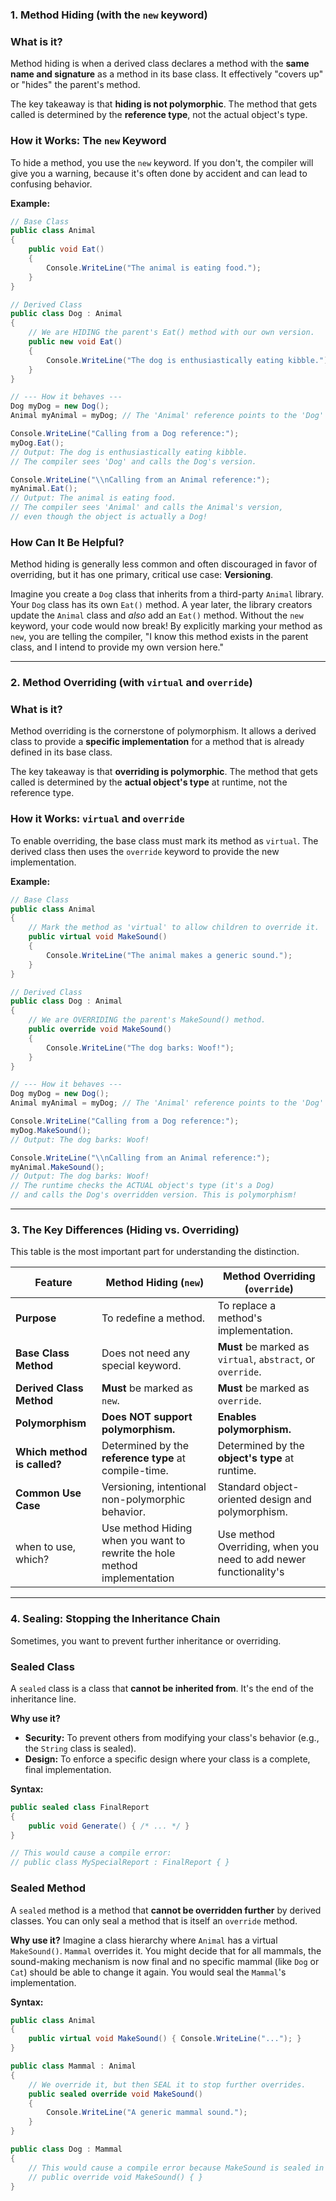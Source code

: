 ### 1. Method Hiding (with the `new` keyword)

### What is it?

Method hiding is when a derived class declares a method with the **same name and signature** as a method in its base class. It effectively "covers up" or "hides" the parent's method.

The key takeaway is that **hiding is not polymorphic**. The method that gets called is determined by the **reference type**, not the actual object's type.

### How it Works: The `new` Keyword

To hide a method, you use the `new` keyword. If you don't, the compiler will give you a warning, because it's often done by accident and can lead to confusing behavior.

**Example:**

```csharp
// Base Class
public class Animal
{
    public void Eat()
    {
        Console.WriteLine("The animal is eating food.");
    }
}

// Derived Class
public class Dog : Animal
{
    // We are HIDING the parent's Eat() method with our own version.
    public new void Eat()
    {
        Console.WriteLine("The dog is enthusiastically eating kibble.");
    }
}

// --- How it behaves ---
Dog myDog = new Dog();
Animal myAnimal = myDog; // The 'Animal' reference points to the 'Dog' object

Console.WriteLine("Calling from a Dog reference:");
myDog.Eat();
// Output: The dog is enthusiastically eating kibble.
// The compiler sees 'Dog' and calls the Dog's version.

Console.WriteLine("\\nCalling from an Animal reference:");
myAnimal.Eat();
// Output: The animal is eating food.
// The compiler sees 'Animal' and calls the Animal's version,
// even though the object is actually a Dog!

```

### How Can It Be Helpful?

Method hiding is generally less common and often discouraged in favor of overriding, but it has one primary, critical use case: **Versioning**.

Imagine you create a `Dog` class that inherits from a third-party `Animal` library. Your `Dog` class has its own `Eat()` method. A year later, the library creators update the `Animal` class and *also* add an `Eat()` method. Without the `new` keyword, your code would now break! By explicitly marking your method as `new`, you are telling the compiler, "I know this method exists in the parent class, and I intend to provide my own version here."

---

### 2. Method Overriding (with `virtual` and `override`)

### What is it?

Method overriding is the cornerstone of polymorphism. It allows a derived class to provide a **specific implementation** for a method that is already defined in its base class.

The key takeaway is that **overriding is polymorphic**. The method that gets called is determined by the **actual object's type** at runtime, not the reference type.

### How it Works: `virtual` and `override`

To enable overriding, the base class must mark its method as `virtual`. The derived class then uses the `override` keyword to provide the new implementation.

**Example:**

```csharp
// Base Class
public class Animal
{
    // Mark the method as 'virtual' to allow children to override it.
    public virtual void MakeSound()
    {
        Console.WriteLine("The animal makes a generic sound.");
    }
}

// Derived Class
public class Dog : Animal
{
    // We are OVERRIDING the parent's MakeSound() method.
    public override void MakeSound()
    {
        Console.WriteLine("The dog barks: Woof!");
    }
}

// --- How it behaves ---
Dog myDog = new Dog();
Animal myAnimal = myDog; // The 'Animal' reference points to the 'Dog' object

Console.WriteLine("Calling from a Dog reference:");
myDog.MakeSound();
// Output: The dog barks: Woof!

Console.WriteLine("\\nCalling from an Animal reference:");
myAnimal.MakeSound();
// Output: The dog barks: Woof!
// The runtime checks the ACTUAL object's type (it's a Dog)
// and calls the Dog's overridden version. This is polymorphism!

```

---

### 3. The Key Differences (Hiding vs. Overriding)

This table is the most important part for understanding the distinction.

| Feature | Method Hiding (`new`) | Method Overriding (`override`) |
| --- | --- | --- |
| **Purpose** | To redefine a method. | To replace a method's implementation. |
| **Base Class Method** | Does not need any special keyword. | **Must** be marked as `virtual`, `abstract`, or `override`. |
| **Derived Class Method** | **Must** be marked as `new`. | **Must** be marked as `override`. |
| **Polymorphism** | **Does NOT support polymorphism.** | **Enables polymorphism.** |
| **Which method is called?** | Determined by the **reference type** at compile-time. | Determined by the **object's type** at runtime. |
| **Common Use Case** | Versioning, intentional non-polymorphic behavior. | Standard object-oriented design and polymorphism. |
| when to use, which? | Use method Hiding when you want to rewrite the hole method implementation  | Use method Overriding, when you need to add newer functionality's  |

---

### 4. Sealing: Stopping the Inheritance Chain

Sometimes, you want to prevent further inheritance or overriding.

### Sealed Class

A `sealed` class is a class that **cannot be inherited from**. It's the end of the inheritance line.

**Why use it?**

- **Security:** To prevent others from modifying your class's behavior (e.g., the `String` class is sealed).
- **Design:** To enforce a specific design where your class is a complete, final implementation.

**Syntax:**

```csharp
public sealed class FinalReport
{
    public void Generate() { /* ... */ }
}

// This would cause a compile error:
// public class MySpecialReport : FinalReport { }

```

### Sealed Method

A `sealed` method is a method that **cannot be overridden further** by derived classes. You can only seal a method that is itself an `override` method.

**Why use it?**
Imagine a class hierarchy where `Animal` has a virtual `MakeSound()`. `Mammal` overrides it. You might decide that for all mammals, the sound-making mechanism is now final and no specific mammal (like `Dog` or `Cat`) should be able to change it again. You would seal the `Mammal`'s implementation.

**Syntax:**

```csharp
public class Animal
{
    public virtual void MakeSound() { Console.WriteLine("..."); }
}

public class Mammal : Animal
{
    // We override it, but then SEAL it to stop further overrides.
    public sealed override void MakeSound()
    {
        Console.WriteLine("A generic mammal sound.");
    }
}

public class Dog : Mammal
{
    // This would cause a compile error because MakeSound is sealed in Mammal.
    // public override void MakeSound() { }
}

```